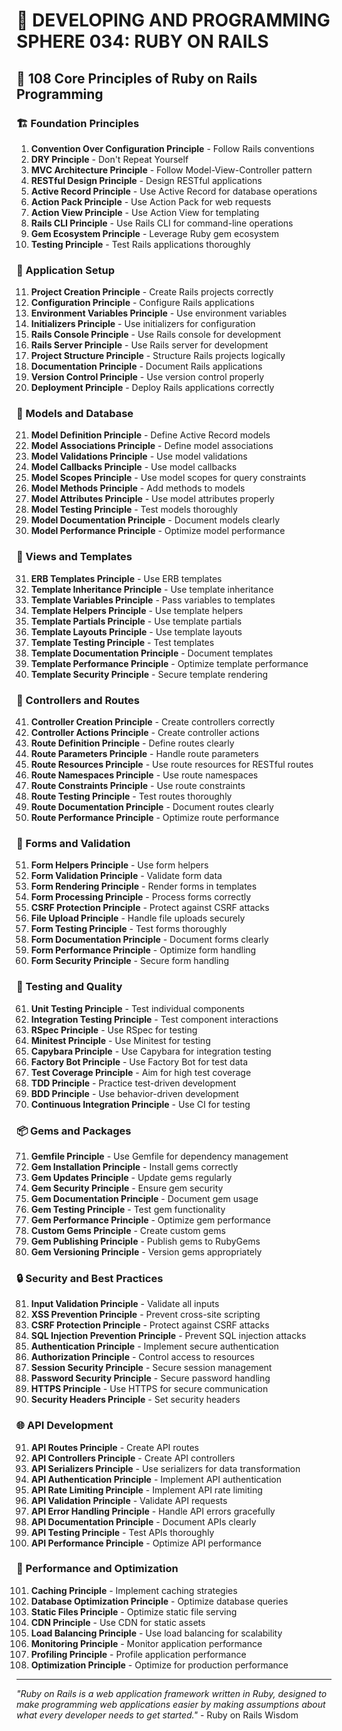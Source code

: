 # 🌟 DEVELOPING AND PROGRAMMING SPHERE 034: RUBY ON RAILS

## 💎 108 Core Principles of Ruby on Rails Programming

### 🏗️ Foundation Principles

1. **Convention Over Configuration Principle** - Follow Rails conventions
2. **DRY Principle** - Don't Repeat Yourself
3. **MVC Architecture Principle** - Follow Model-View-Controller pattern
4. **RESTful Design Principle** - Design RESTful applications
5. **Active Record Principle** - Use Active Record for database operations
6. **Action Pack Principle** - Use Action Pack for web requests
7. **Action View Principle** - Use Action View for templating
8. **Rails CLI Principle** - Use Rails CLI for command-line operations
9. **Gem Ecosystem Principle** - Leverage Ruby gem ecosystem
10. **Testing Principle** - Test Rails applications thoroughly

### 🎯 Application Setup

11. **Project Creation Principle** - Create Rails projects correctly
12. **Configuration Principle** - Configure Rails applications
13. **Environment Variables Principle** - Use environment variables
14. **Initializers Principle** - Use initializers for configuration
15. **Rails Console Principle** - Use Rails console for development
16. **Rails Server Principle** - Use Rails server for development
17. **Project Structure Principle** - Structure Rails projects logically
18. **Documentation Principle** - Document Rails applications
19. **Version Control Principle** - Use version control properly
20. **Deployment Principle** - Deploy Rails applications correctly

### 🧮 Models and Database

21. **Model Definition Principle** - Define Active Record models
22. **Model Associations Principle** - Define model associations
23. **Model Validations Principle** - Use model validations
24. **Model Callbacks Principle** - Use model callbacks
25. **Model Scopes Principle** - Use model scopes for query constraints
26. **Model Methods Principle** - Add methods to models
27. **Model Attributes Principle** - Use model attributes properly
28. **Model Testing Principle** - Test models thoroughly
29. **Model Documentation Principle** - Document models clearly
30. **Model Performance Principle** - Optimize model performance

### 🎨 Views and Templates

31. **ERB Templates Principle** - Use ERB templates
32. **Template Inheritance Principle** - Use template inheritance
33. **Template Variables Principle** - Pass variables to templates
34. **Template Helpers Principle** - Use template helpers
35. **Template Partials Principle** - Use template partials
36. **Template Layouts Principle** - Use template layouts
37. **Template Testing Principle** - Test templates
38. **Template Documentation Principle** - Document templates
39. **Template Performance Principle** - Optimize template performance
40. **Template Security Principle** - Secure template rendering

### 🔧 Controllers and Routes

41. **Controller Creation Principle** - Create controllers correctly
42. **Controller Actions Principle** - Create controller actions
43. **Route Definition Principle** - Define routes clearly
44. **Route Parameters Principle** - Handle route parameters
45. **Route Resources Principle** - Use route resources for RESTful routes
46. **Route Namespaces Principle** - Use route namespaces
47. **Route Constraints Principle** - Use route constraints
48. **Route Testing Principle** - Test routes thoroughly
49. **Route Documentation Principle** - Document routes clearly
50. **Route Performance Principle** - Optimize route performance

### 🚀 Forms and Validation

51. **Form Helpers Principle** - Use form helpers
52. **Form Validation Principle** - Validate form data
53. **Form Rendering Principle** - Render forms in templates
54. **Form Processing Principle** - Process forms correctly
55. **CSRF Protection Principle** - Protect against CSRF attacks
56. **File Upload Principle** - Handle file uploads securely
57. **Form Testing Principle** - Test forms thoroughly
58. **Form Documentation Principle** - Document forms clearly
59. **Form Performance Principle** - Optimize form handling
60. **Form Security Principle** - Secure form handling

### 🧪 Testing and Quality

61. **Unit Testing Principle** - Test individual components
62. **Integration Testing Principle** - Test component interactions
63. **RSpec Principle** - Use RSpec for testing
64. **Minitest Principle** - Use Minitest for testing
65. **Capybara Principle** - Use Capybara for integration testing
66. **Factory Bot Principle** - Use Factory Bot for test data
67. **Test Coverage Principle** - Aim for high test coverage
68. **TDD Principle** - Practice test-driven development
69. **BDD Principle** - Use behavior-driven development
70. **Continuous Integration Principle** - Use CI for testing

### 📦 Gems and Packages

71. **Gemfile Principle** - Use Gemfile for dependency management
72. **Gem Installation Principle** - Install gems correctly
73. **Gem Updates Principle** - Update gems regularly
74. **Gem Security Principle** - Ensure gem security
75. **Gem Documentation Principle** - Document gem usage
76. **Gem Testing Principle** - Test gem functionality
77. **Gem Performance Principle** - Optimize gem performance
78. **Custom Gems Principle** - Create custom gems
79. **Gem Publishing Principle** - Publish gems to RubyGems
80. **Gem Versioning Principle** - Version gems appropriately

### 🔒 Security and Best Practices

81. **Input Validation Principle** - Validate all inputs
82. **XSS Prevention Principle** - Prevent cross-site scripting
83. **CSRF Protection Principle** - Protect against CSRF attacks
84. **SQL Injection Prevention Principle** - Prevent SQL injection attacks
85. **Authentication Principle** - Implement secure authentication
86. **Authorization Principle** - Control access to resources
87. **Session Security Principle** - Secure session management
88. **Password Security Principle** - Secure password handling
89. **HTTPS Principle** - Use HTTPS for secure communication
90. **Security Headers Principle** - Set security headers

### 🌐 API Development

91. **API Routes Principle** - Create API routes
92. **API Controllers Principle** - Create API controllers
93. **API Serializers Principle** - Use serializers for data transformation
94. **API Authentication Principle** - Implement API authentication
95. **API Rate Limiting Principle** - Implement API rate limiting
96. **API Validation Principle** - Validate API requests
97. **API Error Handling Principle** - Handle API errors gracefully
98. **API Documentation Principle** - Document APIs clearly
99. **API Testing Principle** - Test APIs thoroughly
100. **API Performance Principle** - Optimize API performance

### 🚀 Performance and Optimization

101. **Caching Principle** - Implement caching strategies
102. **Database Optimization Principle** - Optimize database queries
103. **Static Files Principle** - Optimize static file serving
104. **CDN Principle** - Use CDN for static assets
105. **Load Balancing Principle** - Use load balancing for scalability
106. **Monitoring Principle** - Monitor application performance
107. **Profiling Principle** - Profile application performance
108. **Optimization Principle** - Optimize for production performance

---

*"Ruby on Rails is a web application framework written in Ruby, designed to make programming web applications easier by making assumptions about what every developer needs to get started."* - Ruby on Rails Wisdom



